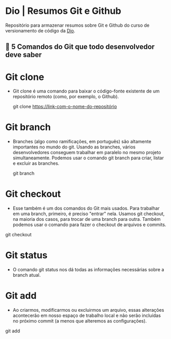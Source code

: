 
# Dio | Resumos Git e Github

Repositório para armazenar resumos sobre Git e Github do curso de versionamento de código da [Dio](https://web.dio.me/).

## 📖 5 Comandos do Git que todo desenvolvedor deve saber 
# Git clone
- Git clone é uma comando para baixar o código-fonte existente de um repositório remoto (como, por exemplo, o Github). 
  
   git clone <https://link-com-o-nome-do-repositório>
# Git branch
- Branches (algo como ramificações, em português) são altamente importantes no mundo do git. Usando as branches, vários desenvolvedores conseguem trabalhar em paralelo no mesmo projeto simultaneamente. Podemos usar o comando git branch para criar, listar e excluir as branches.

   git branch <nome-da-branch>

# Git checkout
- Esse também é um dos comandos do Git mais usados. Para trabalhar em uma branch, primeiro, é preciso "entrar" nela. Usamos git checkout, na maioria dos casos, para trocar de uma branch para outra. Também podemos usar o comando para fazer o checkout de arquivos e commits.

git checkout <nome-da-branch>

#  Git status
- O comando git status nos dá todas as informações necessárias sobre a branch atual.

# Git add
- Ao criarmos, modificarmos ou excluirmos um arquivo, essas alterações acontecerão em nosso espaço de trabalho local e não serão incluídas no próximo commit (a menos que alteremos as configurações).

git add <arquivo>

